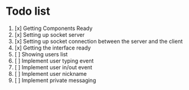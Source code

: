 # Todo list
1. [x] Getting Components Ready
2. [x] Setting up socket server
3. [x] Setting up socket connection between the server and the client
4. [x] Getting the interface ready
5. [ ] Showing users list
6. [ ] Implement user typing event
7. [ ] Implement user in/out event
8. [ ] Implement user nickname
9. [ ] Implement private messaging